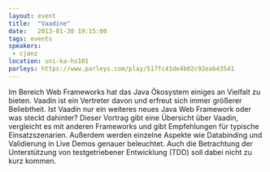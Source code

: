 ```yaml
---
layout: event
title:  "Vaadine"
date:   2013-01-30 19:15:00
tags: events
speakers:
 - cjanz
location: uni-ka-hs101
parleys: https://www.parleys.com/play/517fc41de4b02c92eab43541
---
```


Im Bereich Web Frameworks hat das Java Ökosystem einiges an Vielfalt zu bieten. Vaadin ist ein Vertreter davon und erfreut sich immer größerer Beliebtheit. Ist Vaadin nur ein weiteres neues Java Web Framework oder was steckt dahinter? Dieser Vortrag gibt eine Übersicht über Vaadin, vergleicht es mit anderen Frameworks und gibt Empfehlungen für typische Einsatzszenarien. Außerdem werden einzelne Aspekte wie Databinding und Validierung in Live Demos genauer beleuchtet. Auch die Betrachtung der Unterstützung von testgetriebener Entwicklung (TDD) soll dabei nicht zu kurz kommen.